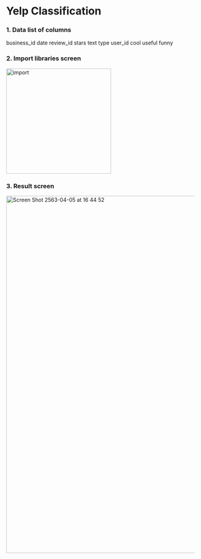 # Yelp Classification

### 1. Data list of columns
   business_id
   date
   review_id
   stars
   text
   type
   user_id
   cool
   useful
   funny

### 2. Import libraries screen
<img width="280" alt="import" src="https://user-images.githubusercontent.com/39496126/78471547-436af100-775c-11ea-8d22-71ac46e46ce2.png">

### 3. Result screen
<img width="951" alt="Screen Shot 2563-04-05 at 16 44 52" src="https://user-images.githubusercontent.com/39496126/78471638-00f5e400-775d-11ea-97fc-4c43337d643a.png">

